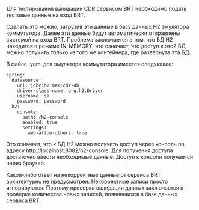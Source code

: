 Для тестирования валидации CDR сервисом BRT необходимо подать тестовые данные на вход BRT.

Сделать это можно, загрузив эти данные в базу данных H2 эмулятора коммутатора. Далее эти данные будут автоматически отправлены системой на вход BRT.
Проблема заключается в том, что БД H2 находится в режиме IN-MEMORY, что означает, что доступ к этой БД можно получить _только_ из того же контейнера, где развёрнута эта БД.

В файле .yaml для эмулятора коммутатора имеется следующее:
```
spring:
  datasource:
    url: jdbc:h2:mem:cdr-db
    driver-class-name: org.h2.Driver
    username: sa
    password: password
  h2:
    console:
      path: /h2-console
      enabled: true
      settings:
        web-allow-others: true
```
        
Это означает, что к БД H2 можно получить доступ через консоль по адресу http://localhost:8082/h2-console. Для получения доступа достаточно ввести необходимые данные.
Доступ к консоли получается через браузер.

Какой-либо ответ на некорректные данные от сервиса BRT архитектурно не предусмотрен. Некорректные записи просто игнорируются.
Поэтому проверка валидации данных заключается в проверке количества новых записей, появившихся в базе данных сервиса BRT.
